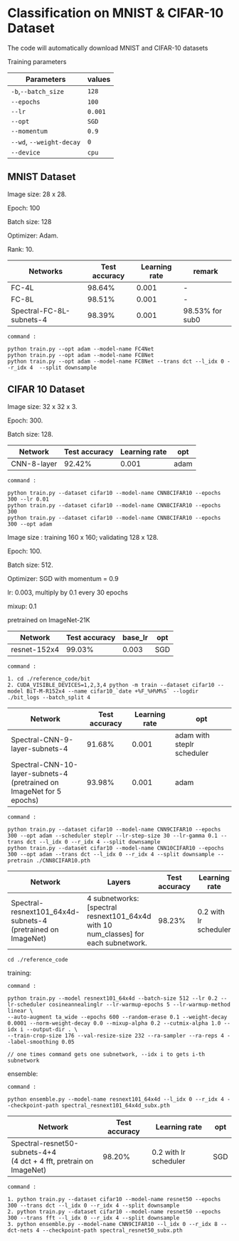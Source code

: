 # Classification on MNIST & CIFAR-10 Dataset 

The code will automatically download MNIST and CIFAR-10 datasets

Training parameters

| Parameters               | values  |
| ------------------------ | ------ |
| `-b`,`--batch_size`      | `128`   |
| `--epochs`               | `100`   |
| `--lr`                   | `0.001`  |
| `--opt`                  | `SGD`  |
| `--momentum`             | `0.9`  |
| `--wd`, `--weight-decay` | `0` |
| `--device`               | `cpu` |



## MNIST Dataset

Image size: 28 x 28.  

Epoch: 100

Batch size: 128

Optimizer: Adam.

Rank: 10.

| Networks         | Test accuracy | Learning rate | remark |
| ---------------- | ------------- | ------------- | -------------- |
| FC-4L            | 98.64%        | 0.001         | -         |
| FC-8L            |98.51%        | 0.001         | -         |
| Spectral-FC-8L-subnets-4 |  98.39%  | 0.001 | 98.53% for sub0 |
```shell
command :

python train.py --opt adam --model-name FC4Net
python train.py --opt adam --model-name FC8Net 
python train.py --opt adam --model-name FC8Net --trans dct --l_idx 0 --r_idx 4  --split downsample
```

## CIFAR 10 Dataset

Image size: 32 x 32 x 3.

Epoch: 300.

Batch size: 128.

| Network     | Test accuracy | Learning rate | opt |
| ----------- |  ------------- | ------------- | -------------- |
| CNN-8-layer |  92.42% | 0.001          | adam        |
```shell
command :

python train.py --dataset cifar10 --model-name CNN8CIFAR10 --epochs 300 --lr 0.01
python train.py --dataset cifar10 --model-name CNN8CIFAR10 --epochs 300
python train.py --dataset cifar10 --model-name CNN8CIFAR10 --epochs 300 --opt adam
```

Image size : training 160 x 160; validating 128 x 128.

Epoch: 100.

Batch size: 512.

Optimizer: SGD with momentum = 0.9

lr: 0.003, multiply by 0.1 every 30 epochs

mixup: 0.1

pretrained on ImageNet-21K

| Network     | Test accuracy | base_lr | opt |
| ----------- | ------------- | -------------- | -------------- |
| resnet-152x4| 99.03% | 0.003 | SGD |

```shell
command :

1. cd ./reference_code/bit
2. CUDA_VISIBLE_DEVICES=1,2,3,4 python -m train --dataset cifar10 --model BiT-M-R152x4 --name cifar10_`date +%F_%H%M%S` --logdir ./bit_logs --batch_split 4
```

| Network     | Test accuracy | Learning rate | opt |
| -----------  | ------------- | ------------- | -------------- |
| Spectral-CNN-9-layer-subnets-4  | 91.68% | 0.001 | adam with steplr scheduler |
| Spectral-CNN-10-layer-subnets-4<br>(pretrained on ImageNet for 5 epochs)  | 93.98% | 0.001 | adam |
```shell
command :

python train.py --dataset cifar10 --model-name CNN9CIFAR10 --epochs 300 --opt adam --scheduler steplr --lr-step-size 30 --lr-gamma 0.1 --trans dct --l_idx 0 --r_idx 4 --split downsample
python train.py --dataset cifar10 --model-name CNN10CIFAR10 --epochs 300 --opt adam --trans dct --l_idx 0 --r_idx 4 --split downsample --pretrain ./CNN8CIFAR10.pth
```
| Network     | Layers                                                       | Test accuracy | Learning rate | opt |
| ----------- | ------------------------------------------------------------ | ------------- | ------------- | -------------- |
| Spectral-resnext101_64x4d-subnets-4<br>(pretrained on ImageNet) | 4 subnetworks: <br> [spectral resnext101_64x4d with 10 num_classes] for each subnetwork. | 98.23% | 0.2 with lr scheduler | SGD |
```shell
cd ./reference_code
```
training:

```shell
command :

python train.py --model resnext101_64x4d --batch-size 512 --lr 0.2 --lr-scheduler cosineannealinglr --lr-warmup-epochs 5 --lr-warmup-method linear \
--auto-augment ta_wide --epochs 600 --random-erase 0.1 --weight-decay 0.0001 --norm-weight-decay 0.0 --mixup-alpha 0.2 --cutmix-alpha 1.0 --idx i --output-dir . \
--train-crop-size 176 --val-resize-size 232 --ra-sampler --ra-reps 4 --label-smoothing 0.05

// one times command gets one subnetwork, --idx i to gets i-th subnetwork
```

ensemble:
```shell
command :

python ensemble.py --model-name resnext101_64x4d --l_idx 0 --r_idx 4 --checkpoint-path spectral_resnext101_64x4d_subx.pth
```
| Network     | Test accuracy | Learning rate | opt |
| -----------  | ------------- | ------------- | -------------- |
| Spectral-resnet50-subnets-4+4<br>(4 dct + 4 fft, pretrain on ImageNet)  | 98.20% | 0.2 with lr scheduler | SGD |
```shell
command :

1. python train.py --dataset cifar10 --model-name resnet50 --epochs 300 --trans dct --l_idx 0 --r_idx 4 --split downsample
2. python train.py --dataset cifar10 --model-name resnet50 --epochs 300 --trans fft --l_idx 0 --r_idx 4 --split downsample
3. python ensemble.py --model-name CNN9CIFAR10 --l_idx 0 --r_idx 8 --dct-nets 4 --checkpoint-path spectral_resnet50_subx.pth

```
